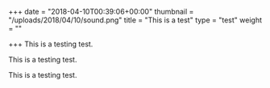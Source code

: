 +++
date = "2018-04-10T00:39:06+00:00"
thumbnail = "/uploads/2018/04/10/sound.png"
title = "This is a test"
type = "test"
weight = ""

+++
This is a testing test.

This is a testing test.

This is a testing test.